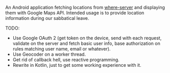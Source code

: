 An Android application fetching locations from [where-server](https://github.com/wujek-srujek/where-server)
and displaying them with Google Maps API. Intended usage is to provide location information during our sabbatical leave.

TODO:
- Use Google OAuth 2 (get token on the device, send with each request, validate on the server and fetch basic user info,
  base authorization on rules matching user name, email or whatever).
- Use Geocoder on a worker thread.
- Get rid of callback hell, use reactive programming.
- Rewrite in Kotlin, just to get some working experience with it.
